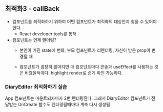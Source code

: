 ## 최적화3 - callBack
- 컴포넌트를 최적화하기 위하여 어떤 컴포넌트가 최적화의 대상인지 찾을 수 있어야 한다.
  - React developer tools를 통해 
- 컴포넌트는 언제 렌더링?
  - 본인이 가진 state에 변화, 부모 컴포넌트가 리렌더링, 자신이 받은 prop이 변경될 때


  - 컴포넌트가 굉장히 많아지면 매 컴포넌트마다 콘솔과 useEffect를 사용하는 것은 비효율적이다. highlight render로 쉽게 확인 가능하다.

### DiaryEditor 최적화하기 실습
App 컴포넌트는 마운트되자마자 2번 렌더링된다. 그래서 DiaryEditor 컴포넌트가 전달받는 OnCreate 함수도 렌더링될때마다 계속 다시 생성됨